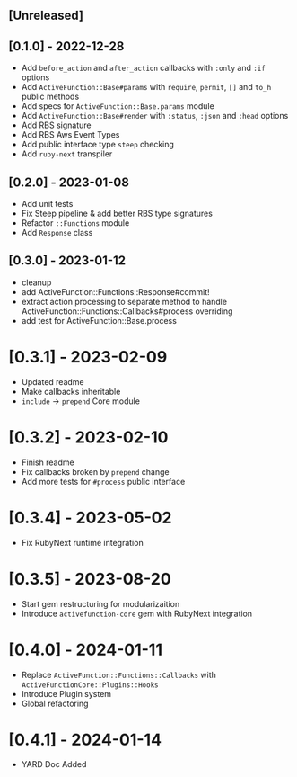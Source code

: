 ## [Unreleased]

## [0.1.0] - 2022-12-28

- Add `before_action` and `after_action` callbacks with `:only` and `:if` options
- Add `ActiveFunction::Base#params` with `require`, `permit`, `[]` and `to_h` public methods
- Add specs for `ActiveFunction::Base.params` module
- Add `ActiveFunction::Base#render` with `:status`, `:json` and `:head` options
- Add RBS signature
- Add RBS Aws Event Types
- Add public interface type `steep` checking
- Add `ruby-next` transpiler

## [0.2.0] - 2023-01-08

- Add unit tests
- Fix Steep pipeline & add better RBS type signatures 
- Refactor `::Functions` module
- Add `Response` class

## [0.3.0] - 2023-01-12

- cleanup
- add ActiveFunction::Functions::Response#commit!
- extract action processing to separate method to handle ActiveFunction::Functions::Callbacks#process overriding
- add test for ActiveFunction::Base.process


# [0.3.1] - 2023-02-09

- Updated readme
- Make callbacks inheritable
- `include` -> `prepend` Core module

# [0.3.2] - 2023-02-10

- Finish readme
- Fix callbacks broken by `prepend` change
- Add more tests for `#process` public interface

# [0.3.4] - 2023-05-02

- Fix RubyNext runtime integration

# [0.3.5] - 2023-08-20

- Start gem restructuring for modularizaition
- Introduce `activefunction-core` gem with RubyNext integration

# [0.4.0] - 2024-01-11

- Replace `ActiveFunction::Functions::Callbacks` with `ActiveFunctionCore::Plugins::Hooks`
- Introduce Plugin system
- Global refactoring

# [0.4.1] - 2024-01-14

- YARD Doc Added
